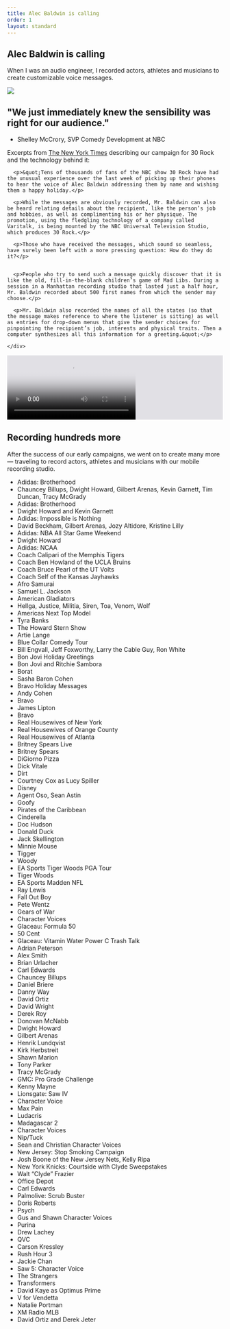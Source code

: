 ```yaml
---
title: Alec Baldwin is calling
order: 1
layout: standard
---
```

<section>
    <div class="title">
      <div>
        <h1>Alec Baldwin is calling</h1>
      </div>
        <div>
        <p>When I was an audio engineer, I recorded actors, athletes and musicians to create customizable voice messages.</p>
    </div>
  </div>
</section>

<section>
  <img src="https://res.cloudinary.com/benludwig/image/upload/f_auto,q_auto:best/v1589833997/recording_ptdltg.png">
</section>


<section>
  <div class="split-column">
    <div>
      <h2>&quot;We just immediately knew the sensibility was right for our audience.&quot;</h2>
      <ul class="type-unordered-list">
        <li class="type-list-muted">Shelley McCrory, SVP Comedy Development at NBC</li>
      </ul>
    </div>
    <div>
      <p>Excerpts from <a href="https://www.nytimes.com/2006/12/19/arts/television/19bald.html" target="_blank">The New York Times</a> describing our campaign for 30 Rock and the technology behind it:</p>

      <p>&quot;Tens of thousands of fans of the NBC show 30 Rock have had the unusual experience over the last week of picking up their phones to hear the voice of Alec Baldwin addressing them by name and wishing them a happy holiday.</p>

      <p>While the messages are obviously recorded, Mr. Baldwin can also be heard relating details about the recipient, like the person’s job and hobbies, as well as complimenting his or her physique. The promotion, using the fledgling technology of a company called Varitalk, is being mounted by the NBC Universal Television Studio, which produces 30 Rock.</p>

      <p>Those who have received the messages, which sound so seamless, have surely been left with a more pressing question: How do they do it?</p>


      <p>People who try to send such a message quickly discover that it is like the old, fill-in-the-blank children’s game of Mad Libs. During a session in a Manhattan recording studio that lasted just a half hour, Mr. Baldwin recorded about 500 first names from which the sender may choose.</p>

      <p>Mr. Baldwin also recorded the names of all the states (so that the message makes reference to where the listener is sitting) as well as entries for drop-down menus that give the sender choices for pinpointing the recipient’s job, interests and physical traits. Then a computer synthesizes all this information for a greeting.&quot;</p>

    </div>
  </div>
</section>











  <section>
    <div class="video-desktop video-background" style="background-color:#E1E0E5;">
    <video controls poster="https://res.cloudinary.com/benludwig/image/upload/f_auto,q_auto:best/v1576776149/jackaudio_frame_j9agtw.png">
      <source src="https://res.cloudinary.com/benludwig/video/upload/vc_auto/v1576786663/jackaudio_medium_render_ayojqg.mp4">
      <source src="https://res.cloudinary.com/benludwig/video/upload/vc_auto/v1576786663/jackaudio_medium_render_ayojqg.webm" type="video/webm">
      Your browser does not support the video tag.
    </video>
  </div>
</section>

<section>
  <div class="split-column">
    <div>
      <h2>Recording hundreds more</h2>
    </div>
    <div>
    <p>After the success of our early campaigns, we went on to create many more &#8212; traveling to record actors, athletes and musicians with our mobile recording studio.</p>
    <ul class="type-unordered-list">
      <li class="type-list">Adidas: Brotherhood</li>
      <li class="type-list-muted">Chauncey Billups, Dwight Howard, Gilbert Arenas, Kevin Garnett, Tim Duncan, Tracy McGrady</li>
      <li class="type-list">Adidas: Brotherhood</li>
      <li class="type-list-muted">Dwight Howard and Kevin Garnett</li>
      <li class="type-list">Adidas: Impossible is Nothing</li>
      <li class="type-list-muted">David Beckham, Gilbert Arenas, Jozy Altidore, Kristine Lilly</li>
      <li class="type-list">Adidas: NBA All Star Game Weekend</li>
      <li class="type-list-muted">Dwight Howard</li>
      <li class="type-list">Adidas: NCAA</li>
      <li class="type-list-muted">Coach Calipari of the Memphis Tigers</li>
      <li class="type-list-muted">Coach Ben Howland of the UCLA Bruins</li>
      <li class="type-list-muted">Coach Bruce Pearl of the UT Volts</li>
      <li class="type-list-muted">Coach Self of the Kansas Jayhawks</li>
      <li class="type-list">Afro Samurai</li>
      <li class="type-list-muted">Samuel L. Jackson</li>
      <li class="type-list">American Gladiators</li>
      <li class="type-list-muted">Hellga, Justice, Militia, Siren, Toa, Venom, Wolf</li>
      <li class="type-list">Americas Next Top Model</li>
      <li class="type-list-muted">Tyra Banks</li>
      <li class="type-list">The Howard Stern Show</li>
      <li class="type-list-muted">Artie Lange</li>
      <li class="type-list">Blue Collar Comedy Tour</li>
      <li class="type-list-muted">Bill Engvall, Jeff Foxworthy, Larry the Cable Guy, Ron White</li>
      <li class="type-list">Bon Jovi Holiday Greetings</li>
      <li class="type-list-muted">Bon Jovi and Ritchie Sambora</li>
      <li class="type-list">Borat</li>
      <li class="type-list-muted">Sasha Baron Cohen</li>
      <li class="type-list">Bravo Holiday Messages</li>
      <li class="type-list-muted">Andy Cohen</li>
      <li class="type-list">Bravo</li>
      <li class="type-list-muted">James Lipton</li>
      <li class="type-list">Bravo</li>
      <li class="type-list-muted">Real Housewives of New York</li>
      <li class="type-list-muted">Real Housewives of Orange County</li>
      <li class="type-list-muted">Real Housewives of Atlanta</li>
      <li class="type-list">Britney Spears Live</li>
      <li class="type-list-muted">Britney Spears</li>
      <li class="type-list">DiGiorno Pizza</li>
      <li class="type-list-muted">Dick Vitale</li>
      <li class="type-list">Dirt</li>
      <li class="type-list-muted">Courtney Cox as Lucy Spiller</li>
      <li class="type-list">Disney</li>
      <li class="type-list-muted">Agent Oso, Sean Astin</li>
      <li class="type-list-muted">Goofy</li>
      <li class="type-list-muted">Pirates of the Caribbean</li>
      <li class="type-list-muted">Cinderella</li>
      <li class="type-list-muted">Doc Hudson</li>
      <li class="type-list-muted">Donald Duck</li>
      <li class="type-list-muted">Jack Skellington</li>
      <li class="type-list-muted">Minnie Mouse</li>
      <li class="type-list-muted">Tigger</li>
      <li class="type-list-muted">Woody</li>
      <li class="type-list">EA Sports Tiger Woods PGA Tour</li>
      <li class="type-list-muted">Tiger Woods</li>
      <li class="type-list">EA Sports Madden NFL</li>
      <li class="type-list-muted">Ray Lewis</li>
      <li class="type-list">Fall Out Boy</li>
      <li class="type-list-muted">Pete Wentz</li>
      <li class="type-list">Gears of War</li>
      <li class="type-list-muted">Character Voices</li>
      <li class="type-list">Glaceau: Formula 50</li>
      <li class="type-list-muted">50 Cent</li>
      <li class="type-list">Glaceau: Vitamin Water Power C Trash Talk</li>
      <li class="type-list-muted">Adrian Peterson</li>
      <li class="type-list-muted">Alex Smith</li>
      <li class="type-list-muted">Brian Urlacher</li>
      <li class="type-list-muted">Carl Edwards</li>
      <li class="type-list-muted">Chauncey Billups</li>
      <li class="type-list-muted">Daniel Briere</li>
      <li class="type-list-muted">Danny Way</li>
      <li class="type-list-muted">David Ortiz</li>
      <li class="type-list-muted">David Wright</li>
      <li class="type-list-muted">Derek Roy</li>
      <li class="type-list-muted">Donovan McNabb</li>
      <li class="type-list-muted">Dwight Howard</li>
      <li class="type-list-muted">Gilbert Arenas</li>
      <li class="type-list-muted">Henrik Lundqvist</li>
      <li class="type-list-muted">Kirk Herbstreit</li>
      <li class="type-list-muted">Shawn Marion</li>
      <li class="type-list-muted">Tony Parker</li>
      <li class="type-list-muted">Tracy McGrady</li>
      <li class="type-list">GMC: Pro Grade Challenge</li>
      <li class="type-list-muted">Kenny Mayne</li>
      <li class="type-list">Lionsgate: Saw IV</li>
      <li class="type-list-muted">Character Voice</li>
      <li class="type-list">Max Pain</li>
      <li class="type-list-muted">Ludacris</li>
      <li class="type-list">Madagascar 2</li>
      <li class="type-list-muted">Character Voices</li>
      <li class="type-list">Nip/Tuck</li>
      <li class="type-list-muted">Sean and Christian Character Voices</li>
      <li class="type-list">New Jersey: Stop Smoking Campaign</li>
      <li class="type-list-muted">Josh Boone of the New Jersey Nets, Kelly Ripa</li>
      <li class="type-list">New York Knicks: Courtside with Clyde Sweepstakes</li>
      <li class="type-list-muted">Walt “Clyde” Frazier</li>
      <li class="type-list">Office Depot</li>
      <li class="type-list-muted">Carl Edwards</li>
      <li class="type-list">Palmolive: Scrub Buster</li>
      <li class="type-list-muted">Doris Roberts</li>
      <li class="type-list">Psych</li>
      <li class="type-list-muted">Gus and Shawn Character Voices</li>
      <li class="type-list">Purina</li>
      <li class="type-list-muted">Drew Lachey</li>
      <li class="type-list">QVC</li>
      <li class="type-list-muted">Carson Kressley</li>
      <li class="type-list">Rush Hour 3</li>
      <li class="type-list-muted">Jackie Chan</li>
      <li class="type-list">Saw 5: Character Voice</li>
      <li class="type-list-muted">The Strangers</li>
      <li class="type-list">Transformers</li>
      <li class="type-list-muted">David Kaye as Optimus Prime</li>
      <li class="type-list">V for Vendetta</li>
      <li class="type-list-muted">Natalie Portman</li>
      <li class="type-list">XM Radio MLB</li>
      <li class="type-list-muted">David Ortiz and Derek Jeter</li>
    </ul>
    </div>
  </div>
</section>
